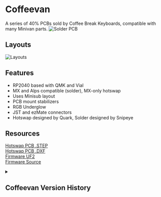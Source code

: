 # Coffeevan
A series of 40% PCBs sold by Coffee Break Keyboards, compatible with many Minivan parts.
![Solder PCB](https://assets.bigcartel.com/product_images/374333953/IMG_20231214_152459.jpg)

## Layouts
![Layouts](https://trashman.wiki/layouts/minisub/minisub-standard.png)


## Features
- RP2040 based with QMK and Vial
- MX and Alps compatible (solder), MX-only hotswap
- Uses Minisub layout
- PCB mount stabilizers
- RGB Underglow
- JST and ezMate connectors
- Hotswap designed by Quark, Solder designed by Snipeye


## Resources
[Hotswap PCB .STEP](https://github.com/CoffeeBreakKeyboards/cbkbd-docs/coffeevan/coffeevanhs.step)
<br>
[Hotswap PCB .DXF](https://github.com/CoffeeBreakKeyboards/cbkbd-docs/coffeevan/coffeevanhs.dxf)
<br>
[Firmware UF2](https://github.com/CoffeeBreakKeyboards/cbkbd-docs/coffeevan/firmware/coffeevan_vial.uf2)
<br>
[Firmware Source](https://github.com/CoffeeBreakKeyboards/cbkbd-docs/coffeevan/firmware/coffeevan/)



<details>
<summary><h2>Coffeevan Version History</h2></summary>

- v1.0 (Hotswap)
    - Initial hotswap release, borked spacebar stabs

- v1.0a (Hotswap)
    - Spacebar stabilizers fixed

</details>
